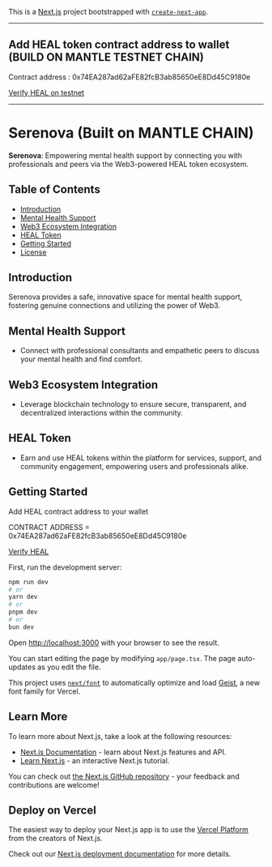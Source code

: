 This is a [Next.js](https://nextjs.org) project bootstrapped with [`create-next-app`](https://nextjs.org/docs/app/api-reference/cli/create-next-app).

----

## Add HEAL token contract address to wallet (BUILD ON MANTLE TESTNET CHAIN)

Contract address : 0x74EA287ad62aFE82fcB3ab85650eE8Dd45C9180e

[Verify HEAL on testnet](https://explorer.sepolia.mantle.xyz/token/0x74EA287ad62aFE82fcB3ab85650eE8Dd45C9180e)


----

# Serenova (Built on MANTLE CHAIN)

**Serenova**: Empowering mental health support by connecting you with professionals and peers via the Web3-powered HEAL token ecosystem.

## Table of Contents
- [Introduction](#introduction)
- [Mental Health Support](#mental-health-support)
- [Web3 Ecosystem Integration](#web3-ecosystem-integration)
- [HEAL Token](#heal-token)
- [Getting Started](#getting-started)
- [License](#license)

## Introduction
Serenova provides a safe, innovative space for mental health support, fostering genuine connections and utilizing the power of Web3.

## Mental Health Support
- Connect with professional consultants and empathetic peers to discuss your mental health and find comfort.

## Web3 Ecosystem Integration
- Leverage blockchain technology to ensure secure, transparent, and decentralized interactions within the community.

## HEAL Token
- Earn and use HEAL tokens within the platform for services, support, and community engagement, empowering users and professionals alike.


## Getting Started

Add HEAL contract address to your wallet 

CONTRACT ADDRESS = 0x74EA287ad62aFE82fcB3ab85650eE8Dd45C9180e

[Verify HEAL](https://testnet.MANTLEscan.com/token/0x74EA287ad62aFE82fcB3ab85650eE8Dd45C9180e)

First, run the development server:

```bash
npm run dev
# or
yarn dev
# or
pnpm dev
# or
bun dev
```

Open [http://localhost:3000](http://localhost:3000) with your browser to see the result.

You can start editing the page by modifying `app/page.tsx`. The page auto-updates as you edit the file.

This project uses [`next/font`](https://nextjs.org/docs/app/building-your-application/optimizing/fonts) to automatically optimize and load [Geist](https://vercel.com/font), a new font family for Vercel.

## Learn More

To learn more about Next.js, take a look at the following resources:

- [Next.js Documentation](https://nextjs.org/docs) - learn about Next.js features and API.
- [Learn Next.js](https://nextjs.org/learn) - an interactive Next.js tutorial.

You can check out [the Next.js GitHub repository](https://github.com/vercel/next.js) - your feedback and contributions are welcome!

## Deploy on Vercel

The easiest way to deploy your Next.js app is to use the [Vercel Platform](https://vercel.com/new?utm_medium=default-template&filter=next.js&utm_source=create-next-app&utm_campaign=create-next-app-readme) from the creators of Next.js.

Check out our [Next.js deployment documentation](https://nextjs.org/docs/app/building-your-application/deploying) for more details.
